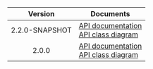 | Version | Documents |
|:---:|---|
| 2.2.0-SNAPSHOT | [API documentation](2.2.0-SNAPSHOT)<br>[API class diagram](2.2.0-SNAPSHOT/api_class_diagram.svg) |
| 2.0.0 | [API documentation](2.0.0)<br>[API class diagram](2.0.0/api_class_diagram.svg) |
